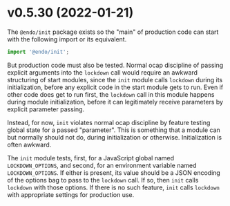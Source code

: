 
# v0.5.30 (2022-01-21)

The `@endo/init` package exists so the "main" of production code can
start with the following import or its equivalent.
```js
import '@endo/init';
```
But production code must also be tested. Normal ocap discipline of passing
explicit arguments into the `lockdown`
call would require an awkward structuring of start modules, since
the `init` module calls `lockdown` during its initialization,
before any explicit code in the start module gets to run. Even if other code
does get to run first, the `lockdown` call in this module happens during
module initialization, before it can legitimately receive parameters by
explicit parameter passing.

Instead, for now, `init` violates normal ocap discipline by feature
testing global state for a passed "parameter". This is something that a
module can but normally should not do, during initialization or otherwise.
Initialization is often awkward.

The `init` module tests, first,
for a JavaScript global named `LOCKDOWN_OPTIONS`, and second, for an environment
variable named `LOCKDOWN_OPTIONS`. If either is present, its value should be
a JSON encoding of the options bag to pass to the `lockdown` call. If so,
then `init` calls `lockdown` with those options. If there is no such
feature, `init` calls `lockdown` with appropriate settings for
production use.
